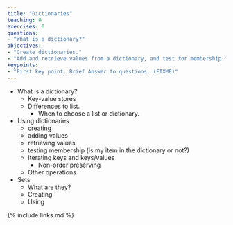 ```yaml
---
title: "Dictionaries"
teaching: 0
exercises: 0
questions:
- "What is a dictionary?"
objectives:
- "Create dictionaries."
- "Add and retrieve values from a dictionary, and test for membership."
keypoints:
- "First key point. Brief Answer to questions. (FIXME)"
---
```


* What is a dictionary?
    * Key-value stores
    * Differences to list.
      * When to choose a list or dictionary.
* Using dictionaries
  * creating
  * adding values
  * retrieving values
  * testing membership (is my item in the dictionary or not?)
  * Iterating keys and keys/values
    * Non-order preserving
  * Other operations
* Sets
  * What are they?
  * Creating
  * Using

{% include links.md %}

